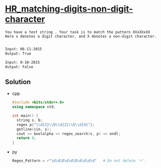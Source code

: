 # [HR_matching-digits-non-digit-character](https://www.hackerrank.com/challenges/matching-digits-non-digit-character)

```en
You have a test string . Your task is to match the pattern XXxXXxXX
Here x denotes a digit character, and X denotes a non-digit character.


```

```txt
Input: 06-11-2015
Output: True

Input: 0-10-2015
Output: False
```

## Solution

* cpp

  ```cpp
  #include <bits/stdc++.h>
  using namespace std;

  int main() {
    string s, b;
    regex p{"\\d{2}\\D\\d{2}\\D\\d{4}"};
    getline(cin, s);
    cout << boolalpha << regex_search(s, p) << endl;
    return 0;
  }
  ```

* py

  ```py
  Regex_Pattern = r"\d\d\D\d\d\D\d\d\d\d"   # Do not delete 'r'.
  ```
